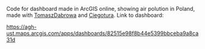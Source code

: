 Code for dashboard made in ArcGIS online, showing air polution in Poland, made with [TomaszDabrowa](https://github.com/TomaszDabrowa) and [Ciegotura](https://github.com/Ciegotura).
Link to dashboard:

https://agh-ust.maps.arcgis.com/apps/dashboards/82515e98f8b44e5399bbceba9a8ca31d
